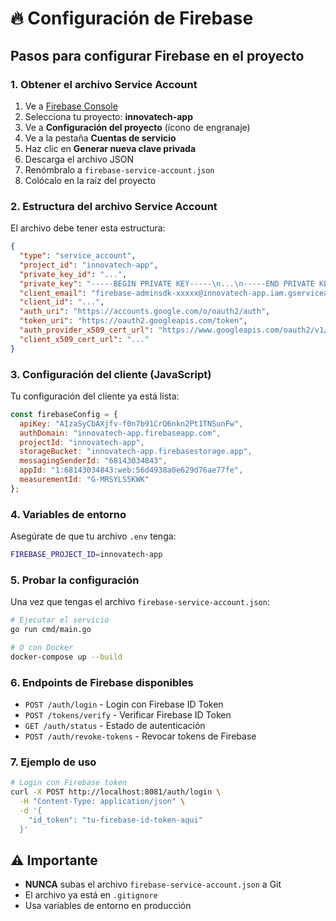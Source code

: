 # 🔥 Configuración de Firebase

## Pasos para configurar Firebase en el proyecto

### 1. **Obtener el archivo Service Account**

1. Ve a [Firebase Console](https://console.firebase.google.com/)
2. Selecciona tu proyecto: **innovatech-app**
3. Ve a **Configuración del proyecto** (ícono de engranaje)
4. Ve a la pestaña **Cuentas de servicio**
5. Haz clic en **Generar nueva clave privada**
6. Descarga el archivo JSON
7. Renómbralo a `firebase-service-account.json`
8. Colócalo en la raíz del proyecto

### 2. **Estructura del archivo Service Account**

El archivo debe tener esta estructura:

```json
{
  "type": "service_account",
  "project_id": "innovatech-app",
  "private_key_id": "...",
  "private_key": "-----BEGIN PRIVATE KEY-----\n...\n-----END PRIVATE KEY-----\n",
  "client_email": "firebase-adminsdk-xxxxx@innovatech-app.iam.gserviceaccount.com",
  "client_id": "...",
  "auth_uri": "https://accounts.google.com/o/oauth2/auth",
  "token_uri": "https://oauth2.googleapis.com/token",
  "auth_provider_x509_cert_url": "https://www.googleapis.com/oauth2/v1/certs",
  "client_x509_cert_url": "..."
}
```

### 3. **Configuración del cliente (JavaScript)**

Tu configuración del cliente ya está lista:

```javascript
const firebaseConfig = {
  apiKey: "AIzaSyCbAXjfv-f0n7b91CrQ6nkn2Pt1TNSunFw",
  authDomain: "innovatech-app.firebaseapp.com",
  projectId: "innovatech-app",
  storageBucket: "innovatech-app.firebasestorage.app",
  messagingSenderId: "68143034843",
  appId: "1:68143034843:web:56d4938a0e629d76ae77fe",
  measurementId: "G-MRSYLS5KWK"
};
```

### 4. **Variables de entorno**

Asegúrate de que tu archivo `.env` tenga:

```bash
FIREBASE_PROJECT_ID=innovatech-app
```

### 5. **Probar la configuración**

Una vez que tengas el archivo `firebase-service-account.json`:

```bash
# Ejecutar el servicio
go run cmd/main.go

# O con Docker
docker-compose up --build
```

### 6. **Endpoints de Firebase disponibles**

- `POST /auth/login` - Login con Firebase ID Token
- `POST /tokens/verify` - Verificar Firebase ID Token
- `GET /auth/status` - Estado de autenticación
- `POST /auth/revoke-tokens` - Revocar tokens de Firebase

### 7. **Ejemplo de uso**

```bash
# Login con Firebase token
curl -X POST http://localhost:8081/auth/login \
  -H "Content-Type: application/json" \
  -d '{
    "id_token": "tu-firebase-id-token-aqui"
  }'
```

## ⚠️ Importante

- **NUNCA** subas el archivo `firebase-service-account.json` a Git
- El archivo ya está en `.gitignore`
- Usa variables de entorno en producción